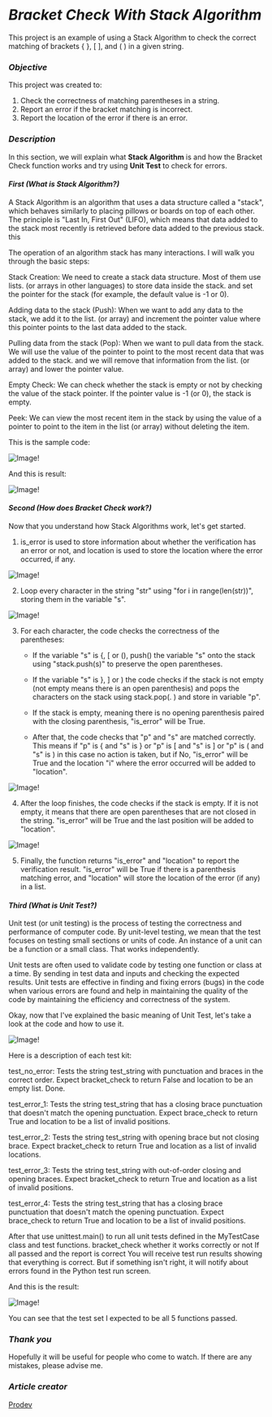 # *Bracket Check With Stack Algorithm*
This project is an example of using a Stack Algorithm to check the correct matching of brackets { }, [ ], and ( ) in a given string.

### *Objective*

This project was created to:

1. Check the correctness of matching parentheses in a string.
2. Report an error if the bracket matching is incorrect.
3. Report the location of the error if there is an error.

### *Description*

In this section, we will explain what **Stack Algorithm** is and how the Bracket Check function works and try using **Unit Test** to check for errors.

#### *First (What is Stack Algorithm?)*

A Stack Algorithm is an algorithm that uses a data structure called a "stack", which behaves similarly to placing pillows or boards on top of each other. The principle is "Last In, First Out" (LIFO), which means that data added to the stack most recently is retrieved before data added to the previous stack. this

The operation of an algorithm stack has many interactions. I will walk you through the basic steps:

Stack Creation: We need to create a stack data structure. Most of them use lists. (or arrays in other languages) to store data inside the stack. and set the pointer for the stack (for example, the default value is -1 or 0).

Adding data to the stack (Push): When we want to add any data to the stack, we add it to the list. (or array) and increment the pointer value where this pointer points to the last data added to the stack.

Pulling data from the stack (Pop): When we want to pull data from the stack. We will use the value of the pointer to point to the most recent data that was added to the stack. and we will remove that information from the list. (or array) and lower the pointer value.

Empty Check: We can check whether the stack is empty or not by checking the value of the stack pointer. If the pointer value is -1 (or 0), the stack is empty.

Peek: We can view the most recent item in the stack by using the value of a pointer to point to the item in the list (or array) without deleting the item.


This is the sample code:

![Image!](Image/ClassStack.png)

And this is result:

![Image!](Image/ResultStack.png)

#### *Second (How does Bracket Check work?)*

Now that you understand how Stack Algorithms work, let's get started.

1. is_error is used to store information about whether the verification has an error or not, and location is used to store the location where the error occurred, if any.

![Image!](Image/Checkbracket-1.png)

2. Loop every character in the string "str" using "for i in range(len(str))", storing them in the variable "s".

![Image!](Image/Checkbracket-2.png)

3. For each character, the code checks the correctness of the parentheses:
    - If the variable "s" is {, [ or (), push() the variable "s" onto the stack using "stack.push(s)" to preserve the open parentheses.

    - If the variable "s" is }, ] or ) the code checks if the stack is not empty (not empty means there is an open parenthesis) and pops the characters on the stack using stack.pop(. ) and store in variable "p".

    - If the stack is empty, meaning there is no opening parenthesis paired with the closing parenthesis, "is_error" will be True.

    - After that, the code checks that "p" and "s" are matched correctly. This means if "p" is { and "s" is } or "p" is [ and "s" is ] or "p" is ( and "s" is ) in this case no action is taken, but if No, "is_error" will be True and the location "i" where the error occurred will be added to "location".

![Image!](Image/Checkbracket-3.png)


4. After the loop finishes, the code checks if the stack is empty. If it is not empty, it means that there are open parentheses that are not closed in the string. "is_error" will be True and the last position will be added to "location".

![Image!](Image/Checkbracket-4.png)

5. Finally, the function returns "is_error" and "location" to report the verification result. "is_error" will be True if there is a parenthesis matching error, and "location" will store the location of the error (if any) in a list.


#### *Third (What is Unit Test?)*

Unit test (or unit testing) is the process of testing the correctness and performance of computer code. By unit-level testing, we mean that the test focuses on testing small sections or units of code. An instance of a unit can be a function or a small class. That works independently.

Unit tests are often used to validate code by testing one function or class at a time. By sending in test data and inputs and checking the expected results. Unit tests are effective in finding and fixing errors (bugs) in the code when various errors are found and help in maintaining the quality of the code by maintaining the efficiency and correctness of the system.


Okay, now that I've explained the basic meaning of Unit Test, let's take a look at the code and how to use it.

![Image!](Image/UnitTest.png)


Here is a description of each test kit:

test_no_error: Tests the string test_string with punctuation and braces in the correct order. Expect bracket_check to return False and location to be an empty list. Done.

test_error_1: Tests the string test_string that has a closing brace punctuation that doesn't match the opening punctuation. Expect brace_check to return True and location to be a list of invalid positions.

test_error_2: Tests the string test_string with opening brace but not closing brace. Expect bracket_check to return True and location as a list of invalid locations.

test_error_3: Tests the string test_string with out-of-order closing and opening braces. Expect bracket_check to return True and location as a list of invalid positions.

test_error_4: Tests the string test_string that has a closing brace punctuation that doesn't match the opening punctuation. Expect brace_check to return True and location to be a list of invalid positions.

After that use unittest.main() to run all unit tests defined in the MyTestCase class and test functions. bracket_check whether it works correctly or not If all passed and the report is correct You will receive test run results showing that everything is correct. But if something isn't right, it will notify about errors found in the Python test run screen.

And this is the result:

![Image!](Image/ResultUnitTest.png)

You can see that the test set I expected to be all 5 functions passed.

### *Thank you*

Hopefully it will be useful for people who come to watch. If there are any mistakes, please advise me.

### *Article creator*

[Prodev](https://github.com/PK-LetsDev)

